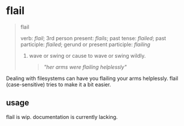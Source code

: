 # flail

> flail
> 
> verb: *flail*; 3rd person present: *flails*; past tense: *flailed*; past participle: *flailed*; gerund or present participle: *flailing*
> 
> 1. wave or swing or cause to wave or swing wildly.
>    > *"her arms were flailing helplessly"*

Dealing with filesystems can have you flailing your arms helplessly. flail (case-sensitive) tries to make it a bit easier.

## usage

flail is wip. documentation is currently lacking.